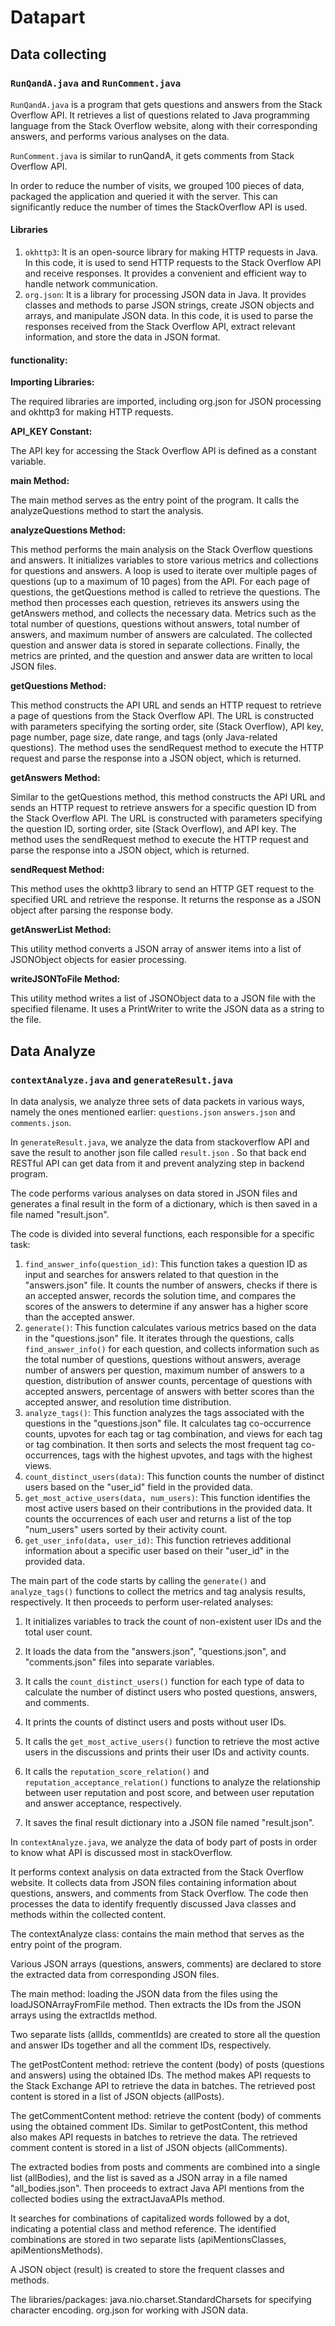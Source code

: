 # Datapart

## Data collecting

### `RunQandA.java`  and `RunComment.java`

`RunQandA.java` is a program that gets questions and answers from the Stack Overflow API. It retrieves a list of questions related to Java programming language from the Stack Overflow website, along with their corresponding answers, and performs various analyses on the data.

`RunComment.java`  is similar to runQandA, it gets comments from Stack Overflow API.

In order to reduce the number of visits, we grouped 100 pieces of data, packaged the application and queried it with the server. This can significantly reduce the number of times the StackOverflow API is used.



#### Libraries

1. `okhttp3`: It is an open-source library for making HTTP requests in Java. In this code, it is used to send HTTP requests to the Stack Overflow API and receive responses. It provides a convenient and efficient way to handle network communication.
2. `org.json`: It is a library for processing JSON data in Java. It provides classes and methods to parse JSON strings, create JSON objects and arrays, and manipulate JSON data. In this code, it is used to parse the responses received from the Stack Overflow API, extract relevant information, and store the data in JSON format.

#### functionality:

**Importing Libraries:**

The required libraries are imported, including org.json for JSON processing and okhttp3 for making HTTP requests.

**API_KEY Constant:**

The API key for accessing the Stack Overflow API is defined as a constant variable.

**main Method:**

The main method serves as the entry point of the program. It calls the analyzeQuestions method to start the analysis.

**analyzeQuestions Method:**

This method performs the main analysis on the Stack Overflow questions and answers.
It initializes variables to store various metrics and collections for questions and answers.
A loop is used to iterate over multiple pages of questions (up to a maximum of 10 pages) from the API.
For each page of questions, the getQuestions method is called to retrieve the questions.
The method then processes each question, retrieves its answers using the getAnswers method, and collects the necessary data.
Metrics such as the total number of questions, questions without answers, total number of answers, and maximum number of answers are calculated.
The collected question and answer data is stored in separate collections.
Finally, the metrics are printed, and the question and answer data are written to local JSON files.

**getQuestions Method:**

This method constructs the API URL and sends an HTTP request to retrieve a page of questions from the Stack Overflow API.
The URL is constructed with parameters specifying the sorting order, site (Stack Overflow), API key, page number, page size, date range, and tags (only Java-related questions).
The method uses the sendRequest method to execute the HTTP request and parse the response into a JSON object, which is returned.

**getAnswers Method:**

Similar to the getQuestions method, this method constructs the API URL and sends an HTTP request to retrieve answers for a specific question ID from the Stack Overflow API.
The URL is constructed with parameters specifying the question ID, sorting order, site (Stack Overflow), and API key.
The method uses the sendRequest method to execute the HTTP request and parse the response into a JSON object, which is returned.

**sendRequest Method:**

This method uses the okhttp3 library to send an HTTP GET request to the specified URL and retrieve the response.
It returns the response as a JSON object after parsing the response body.

**getAnswerList Method:**

This utility method converts a JSON array of answer items into a list of JSONObject objects for easier processing.

**writeJSONToFile Method:**

This utility method writes a list of JSONObject data to a JSON file with the specified filename.
It uses a PrintWriter to write the JSON data as a string to the file.



## Data Analyze

### `contextAnalyze.java` and `generateResult.java`

In data analysis, we analyze three sets of data packets in various ways, namely the ones mentioned earlier: `questions.json` `answers.json` and `comments.json`.

In `generateResult.java`, we analyze the data from stackoverflow API and save the result to another json file called `result.json` . So that back end RESTful API can get data from it and prevent analyzing step in backend program.

The code performs various analyses on data stored in JSON files and generates a final result in the form of a dictionary, which is then saved in a file named "result.json". 

The code is divided into several functions, each responsible for a specific task:

1. `find_answer_info(question_id)`: This function takes a question ID as input and searches for answers related to that question in the "answers.json" file. It counts the number of answers, checks if there is an accepted answer, records the solution time, and compares the scores of the answers to determine if any answer has a higher score than the accepted answer.
2. `generate()`: This function calculates various metrics based on the data in the "questions.json" file. It iterates through the questions, calls `find_answer_info()` for each question, and collects information such as the total number of questions, questions without answers, average number of answers per question, maximum number of answers to a question, distribution of answer counts, percentage of questions with accepted answers, percentage of answers with better scores than the accepted answer, and resolution time distribution.
3. `analyze_tags()`: This function analyzes the tags associated with the questions in the "questions.json" file. It calculates tag co-occurrence counts, upvotes for each tag or tag combination, and views for each tag or tag combination. It then sorts and selects the most frequent tag co-occurrences, tags with the highest upvotes, and tags with the highest views.
4. `count_distinct_users(data)`: This function counts the number of distinct users based on the "user_id" field in the provided data.
5. `get_most_active_users(data, num_users)`: This function identifies the most active users based on their contributions in the provided data. It counts the occurrences of each user and returns a list of the top "num_users" users sorted by their activity count.
6. `get_user_info(data, user_id)`: This function retrieves additional information about a specific user based on their "user_id" in the provided data.

The main part of the code starts by calling the `generate()` and `analyze_tags()` functions to collect the metrics and tag analysis results, respectively. It then proceeds to perform user-related analyses:

1. It initializes variables to track the count of non-existent user IDs and the total user count.

2. It loads the data from the "answers.json", "questions.json", and "comments.json" files into separate variables.

3. It calls the `count_distinct_users()` function for each type of data to calculate the number of distinct users who posted questions, answers, and comments.

4. It prints the counts of distinct users and posts without user IDs.

5. It calls the `get_most_active_users()` function to retrieve the most active users in the discussions and prints their user IDs and activity counts.

6. It calls the `reputation_score_relation()` and `reputation_acceptance_relation()` functions to analyze the relationship between user reputation and post score, and between user reputation and answer acceptance, respectively.

7. It saves the final result dictionary into a JSON file named "result.json".

   

In `contextAnalyze.java`, we analyze the data of body part of posts in order to know what API is discussed most in stackOverflow.

It performs context analysis on data extracted from the Stack Overflow website. It collects data from JSON files containing information about questions, answers, and comments from Stack Overflow. The code then processes the data to identify frequently discussed Java classes and methods within the collected content.

The contextAnalyze class: contains the main method that serves as the entry point of the program.

Various JSON arrays (questions, answers, comments) are declared to store the extracted data from corresponding JSON files.

The main method: loading the JSON data from the files using the loadJSONArrayFromFile method. Then extracts the IDs from the JSON arrays using the extractIds method.

Two separate lists (allIds, commentIds) are created to store all the question and answer IDs together and all the comment IDs, respectively.

The getPostContent method: retrieve the content (body) of posts (questions and answers) using the obtained IDs. The method makes API requests to the Stack Exchange API to retrieve the data in batches. The retrieved post content is stored in a list of JSON objects (allPosts).

The getCommentContent method: retrieve the content (body) of comments using the obtained comment IDs. Similar to getPostContent, this method also makes API requests in batches to retrieve the data. The retrieved comment content is stored in a list of JSON objects (allComments).

The extracted bodies from posts and comments are combined into a single list (allBodies), and the list is saved as a JSON array in a file named "all_bodies.json". Then proceeds to extract Java API mentions from the collected bodies using the extractJavaAPIs method. 

It searches for combinations of capitalized words followed by a dot, indicating a potential class and method reference. The identified combinations are stored in two separate lists (apiMentionsClasses, apiMentionsMethods).

A JSON object (result) is created to store the frequent classes and methods.

The libraries/packages:
java.nio.charset.StandardCharsets for specifying character encoding.
org.json for working with JSON data.
